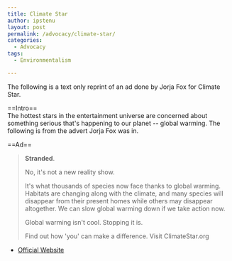 ```yaml
---
title: Climate Star
author: ipstenu
layout: post
permalink: /advocacy/climate-star/
categories:
  - Advocacy
tags: 
  - Environmentalism

---
```


The following is a text only reprint of an ad done by Jorja Fox for Climate Star.

==Intro==  
The hottest stars in the entertainment universe are concerned about something serious that's happening to our planet -- global warming. The following is from the advert Jorja Fox was in.

==Ad==

> **Stranded**.
> 
> No, it's not a new reality show.
> 
> It's what thousands of species now face thanks to global warming. Habitats are changing along with the climate, and many species will disappear from their present homes while others may disappear altogether. We can slow global warming down if we take action now.
> 
> Global warming isn't cool. Stopping it is.
> 
> Find out how 'you' can make a difference. Visit ClimateStar.org

* [Official Website](http://www.ClimateStar.org )